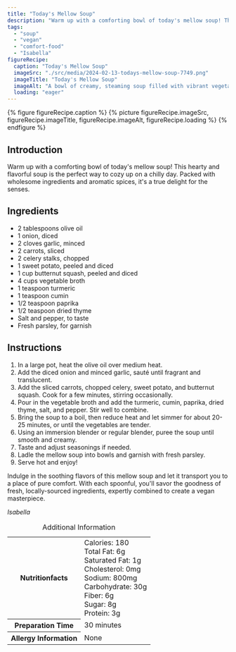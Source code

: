 ```yaml
---
title: "Today's Mellow Soup"
description: "Warm up with a comforting bowl of today's mellow soup! This hearty and flavorful soup is the perfect way to cozy up on a chilly day."
tags:
  - "soup"
  - "vegan"
  - "comfort-food"
  - "Isabella"
figureRecipe: 
  caption: "Today's Mellow Soup"
  imageSrc: "./src/media/2024-02-13-todays-mellow-soup-7749.png"
  imageTitle: "Today's Mellow Soup"
  imageAlt: "A bowl of creamy, steaming soup filled with vibrant vegetables and aromatic spices, adorned with a sprig of fresh parsley, on a rustic wooden table."
  loading: "eager"
---
```


{% figure figureRecipe.caption %}
{% picture figureRecipe.imageSrc, figureRecipe.imageTitle, figureRecipe.imageAlt, figureRecipe.loading %}
{% endfigure %}

## Introduction

Warm up with a comforting bowl of today's mellow soup! This hearty and flavorful soup is the perfect way to cozy up on a chilly day. Packed with wholesome ingredients and aromatic spices, it's a true delight for the senses.

## Ingredients

- 2 tablespoons olive oil
- 1 onion, diced
- 2 cloves garlic, minced
- 2 carrots, sliced
- 2 celery stalks, chopped
- 1 sweet potato, peeled and diced
- 1 cup butternut squash, peeled and diced
- 4 cups vegetable broth
- 1 teaspoon turmeric
- 1 teaspoon cumin
- 1/2 teaspoon paprika
- 1/2 teaspoon dried thyme
- Salt and pepper, to taste
- Fresh parsley, for garnish

## Instructions

1. In a large pot, heat the olive oil over medium heat.
2. Add the diced onion and minced garlic, sauté until fragrant and translucent.
3. Add the sliced carrots, chopped celery, sweet potato, and butternut squash. Cook for a few minutes, stirring occasionally.
4. Pour in the vegetable broth and add the turmeric, cumin, paprika, dried thyme, salt, and pepper. Stir well to combine.
5. Bring the soup to a boil, then reduce heat and let simmer for about 20-25 minutes, or until the vegetables are tender.
6. Using an immersion blender or regular blender, puree the soup until smooth and creamy.
7. Taste and adjust seasonings if needed.
8. Ladle the mellow soup into bowls and garnish with fresh parsley.
9. Serve hot and enjoy!

Indulge in the soothing flavors of this mellow soup and let it transport you to a place of pure comfort. With each spoonful, you'll savor the goodness of fresh, locally-sourced ingredients, expertly combined to create a vegan masterpiece.

*Isabella*

<table><caption class='sr-only'>Additional Information</caption><tr><th>Nutritionfacts</th><td>Calories: 180<br />
Total Fat: 6g<br />
Saturated Fat: 1g<br />
Cholesterol: 0mg<br />
Sodium: 800mg<br />
Carbohydrate: 30g<br />
Fiber: 6g<br />
Sugar: 8g<br />
Protein: 3g&nbsp;</td></tr><tr><th>Preparation Time</th><td>30 minutes&nbsp;</td></tr><tr><th>Allergy Information</th><td>None&nbsp;</td></tr></table>

